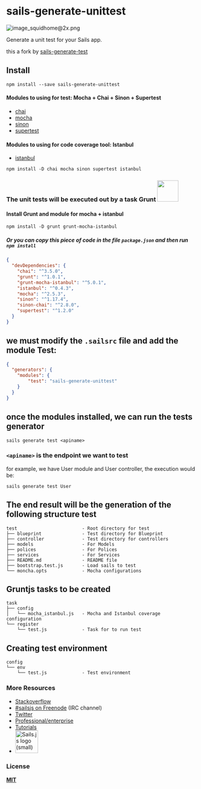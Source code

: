 # sails-generate-unittest

![image_squidhome@2x.png](http://i.imgur.com/RIvu9.png)

Generate a unit test for your Sails app. 

this a fork by [sails-generate-test](https://github.com/sailsjs/sails-generate-test)

## Install
```
npm install --save sails-generate-unittest
```

#### Modules to using for test: Mocha + Chai + Sinon + Supertest

* [chai](https://github.com/chaijs/chai)
* [mocha](https://github.com/mochajs/mocha)
* [sinon](https://github.com/sinonjs/sinon)
* [supertest](https://github.com/visionmedia/supertest)

#### Modules to using for code coverage tool: Istanbul
* [istanbul](https://github.com/gotwarlost/istanbul)

```
npm install -D chai mocha sinon supertest istanbul
```

### The unit tests will be executed out by a task Grunt <img height="56" src="http://gruntjs.com/img/grunt-logo-no-wordmark.svg">

#### Install Grunt and module for mocha + istanbul
```
npm install -D grunt grunt-mocha-istanbul
```

##### Or you can copy this piece of code in the file `package.json` and then run `npm install`

```json
{
  "devDependencies": {
    "chai": "^3.5.0",
    "grunt": "^1.0.1",
    "grunt-mocha-istanbul": "^5.0.1",
    "istanbul": "^0.4.3",
    "mocha": "^2.5.3",
    "sinon": "^1.17.4",
    "sinon-chai": "^2.8.0",
    "supertest": "^1.2.0"
  }
}
```

## we must modify the `.sailsrc` file and add the module Test:
```json
{
  "generators": {
    "modules": {
        "test": "sails-generate-unittest"
    }
  }
}
```

## once the modules installed, we can run the tests generator
```
sails generate test <apiname>
```
### `<apiname>` is the endpoint we want to test
for example, we have User module and User controller, the execution would be:
```
sails generate test User
```

## The end result will be the generation of the following structure test

    test                        - Root directory for test
    ├── blueprint               - Test directory for Blueprint
    ├── controller              - Test directory for controllers
    ├── models                  - For Models
    ├── polices                 - For Polices
    ├── services                - For Services
    ├── README.md               - README file
    ├── bootstrap.test.js       - Load sails to test
    └── moncha.opts             - Mocha configurations
    
## Gruntjs tasks to be created

    task
    ├── config
    │   └── mocha_istanbul.js   - Mocha and Istanbul coverage configuration
    └── register
        └── test.js             - Task for to run test
        
        
## Creating test environment

    config
    └── env
        └── test.js             - Test environment

### More Resources

- [Stackoverflow](http://stackoverflow.com/questions/tagged/sails.js)
- [#sailsjs on Freenode](http://webchat.freenode.net/) (IRC channel)
- [Twitter](https://twitter.com/sailsjs)
- [Professional/enterprise](https://github.com/balderdashy/sails-docs/blob/master/FAQ.md#are-there-professional-support-options)
- [Tutorials](https://github.com/balderdashy/sails-docs/blob/master/FAQ.md#where-do-i-get-help)
- <a href="http://sailsjs.org" target="_blank" title="Node.js framework for building realtime APIs."><img src="https://github-camo.global.ssl.fastly.net/9e49073459ed4e0e2687b80eaf515d87b0da4a6b/687474703a2f2f62616c64657264617368792e6769746875622e696f2f7361696c732f696d616765732f6c6f676f2e706e67" width=60 alt="Sails.js logo (small)"/></a>


### License

**[MIT](./LICENSE)**
